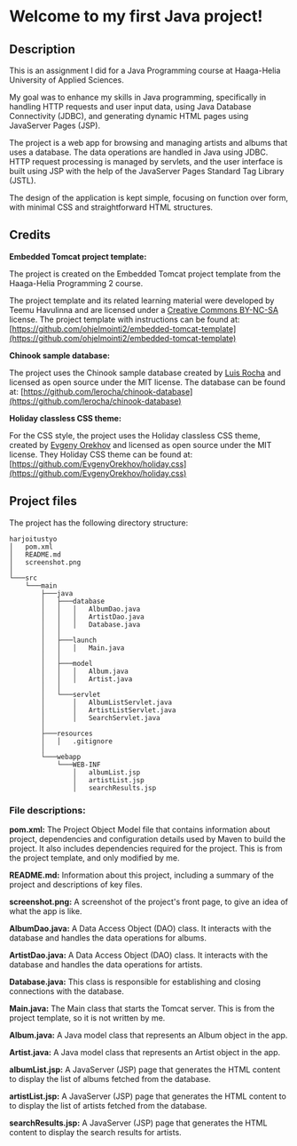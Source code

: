 # Welcome to my first Java project!

## Description

This is an assignment I did for a Java Programming course at Haaga-Helia University of Applied Sciences.

My goal was to enhance my skills in Java programming, specifically in handling HTTP requests and user input data, using Java Database Connectivity (JDBC), and generating dynamic HTML pages using JavaServer Pages (JSP).

The project is a web app for browsing and managing artists and albums that uses a database. The data operations are handled in Java using JDBC. HTTP request processing is managed by servlets, and the user interface is built using JSP with the help of the JavaServer Pages Standard Tag Library (JSTL).

The design of the application is kept simple, focusing on function over form, with minimal CSS and straightforward HTML structures.


## Credits

**Embedded Tomcat project template:**

The project is created on the Embedded Tomcat project template from the Haaga-Helia Programming 2 course. 

The project template and its related learning material were developed by Teemu Havulinna and are licensed under a [Creative Commons BY-NC-SA](https://creativecommons.org/licenses/by-nc-sa/4.0/) license. The project template with instructions can be found at: [https://github.com/ohjelmointi2/embedded-tomcat-template](https://github.com/ohjelmointi2/embedded-tomcat-template)

**Chinook sample database:**

The project uses the Chinook sample database created by [Luis Rocha](https://github.com/lerocha/chinook-database/blob/master/LICENSE.md) and licensed as open source under the MIT license. The database can be found at: [https://github.com/lerocha/chinook-database](https://github.com/lerocha/chinook-database)

**Holiday classless CSS theme:**

For the CSS style, the project uses the Holiday classless CSS theme, created by [Evgeny Orekhov](https://github.com/EvgenyOrekhov/holiday.css/blob/master/LICENSE) and licensed as open source under the MIT license. They Holiday CSS theme can be found at: [https://github.com/EvgenyOrekhov/holiday.css](https://github.com/EvgenyOrekhov/holiday.css)


## Project files

The project has the following directory structure:

```tree
harjoitustyo
│   pom.xml
│   README.md
│   screenshot.png
│
└───src
    └───main
        ├───java
        │   ├───database
        │   │   │   AlbumDao.java
        │   │   │   ArtistDao.java
        │   │   │   Database.java
        │   │
        │   ├───launch
        │   │   │   Main.java
        │   │
        │   ├───model
        │   │   │   Album.java
        │   │   │   Artist.java
        │   │
        │   └───servlet
        │       │   AlbumListServlet.java
        │       │   ArtistListServlet.java
        │       │   SearchServlet.java
        │
        ├───resources
        │   │   .gitignore
        │
        └───webapp
            └───WEB-INF
                │   albumList.jsp
                │   artistList.jsp
                │   searchResults.jsp

```

### File descriptions:

**pom.xml:** The Project Object Model file that contains information about project, dependencies and configuration details used by Maven to build the project. It also includes dependencies required for the project. This is from the project template, and only modified by me.

**README.md:** Information about this project, including a summary of the project and descriptions of key files.

**screenshot.png:** A screenshot of the project's front page, to give an idea of what the app is like.

**AlbumDao.java:** A Data Access Object (DAO) class. It interacts with the database and handles the data operations for albums.

**ArtistDao.java:** A Data Access Object (DAO) class. It interacts with the database and handles the data operations for artists.

**Database.java:** This class is responsible for establishing and closing connections with the database.

**Main.java:** The Main class that starts the Tomcat server. This is from the project template, so it is not written by me.

**Album.java:** A Java model class that represents an Album object in the app.

**Artist.java:** A Java model class that represents an Artist object in the app.

**albumList.jsp:** A JavaServer (JSP) page that generates the HTML content to display the list of albums fetched from the database.

**artistList.jsp:** A JavaServer (JSP) page that generates the HTML content to to display the list of artists fetched from the database.

**searchResults.jsp:** A JavaServer (JSP) page that generates the HTML content to display the search results for artists.


